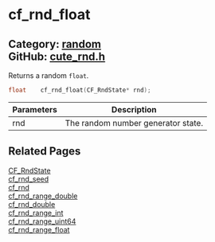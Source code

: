 [//]: # (This file is automatically generated by Cute Framework's docs parser.)
[//]: # (Do not edit this file by hand!)
[//]: # (See: https://github.com/RandyGaul/cute_framework/blob/master/samples/docs_parser.cpp)
[](../header.md ':include')

# cf_rnd_float

Category: [random](/api_reference?id=random)  
GitHub: [cute_rnd.h](https://github.com/RandyGaul/cute_framework/blob/master/include/cute_rnd.h)  
---

Returns a random `float`.

```cpp
float    cf_rnd_float(CF_RndState* rnd);
```

Parameters | Description
--- | ---
rnd | The random number generator state.

## Related Pages

[CF_RndState](/random/cf_rndstate.md)  
[cf_rnd_seed](/random/cf_rnd_seed.md)  
[cf_rnd](/random/cf_rnd.md)  
[cf_rnd_range_double](/random/cf_rnd_range_double.md)  
[cf_rnd_double](/random/cf_rnd_double.md)  
[cf_rnd_range_int](/random/cf_rnd_range_int.md)  
[cf_rnd_range_uint64](/random/cf_rnd_range_uint64.md)  
[cf_rnd_range_float](/random/cf_rnd_range_float.md)  

